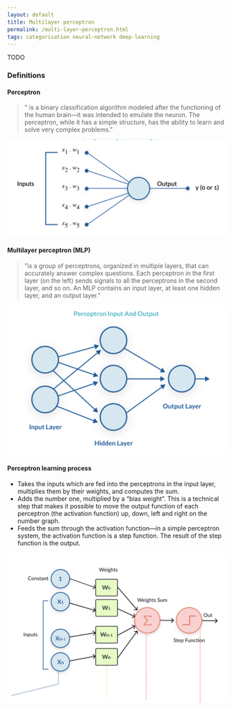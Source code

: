 ```yaml
---
layout: default
title: Multilayer perceptron
permalink: /multi-layer-perceptron.html
tags: categorisation neural-network deep-learning
---
```


TODO

### Definitions


#### Perceptron

> " is a binary classification algorithm modeled after the functioning of the human brain—it was intended to emulate 
> the neuron. The perceptron, while it has a simple structure, has the ability to learn and solve very complex problems."


![perceptron](/assets/images/perceptron.png)

#### Multilayer perceptron (MLP)

> "is a group of perceptrons, organized in multiple layers, that can accurately answer complex questions. 
> Each perceptron in the first layer (on the left) sends signals to all the perceptrons in the second layer, and so on.
> An MLP contains an input layer, at least one hidden layer, and an output layer."


![MLP](/assets/images/mlp.png)

#### Perceptron learning process

- Takes the inputs which are fed into the perceptrons in the input layer, multiplies them by their weights, and computes the sum.
- Adds the number one, multiplied by a “bias weight”. This is a technical step that makes it possible to move the output function of each perceptron (the activation function) up, down, left and right on the number graph.
- Feeds the sum through the activation function—in a simple perceptron system, the activation function is a step function.
The result of the step function is the output. 

![MLP](/assets/images/perceptron-learning-process.png)


